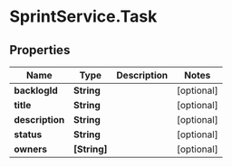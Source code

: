 # SprintService.Task

## Properties

Name | Type | Description | Notes
------------ | ------------- | ------------- | -------------
**backlogId** | **String** |  | [optional] 
**title** | **String** |  | [optional] 
**description** | **String** |  | [optional] 
**status** | **String** |  | [optional] 
**owners** | **[String]** |  | [optional] 


